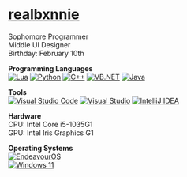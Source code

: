 # [realbxnnie](https://realbxnnie.github.io)
Sophomore Programmer\
Middle UI Designer\
Birthday: February 10th

**Programming Languages**\
[![Lua](https://img.shields.io/badge/Lua-%232C2D72.svg?logo=lua&logoColor=white)](#)
[![Python](https://img.shields.io/badge/Python-3776AB?logo=python&logoColor=fff)](#)
[![C++](https://img.shields.io/badge/-C++-blue?logo=cplusplus)](#)
[![VB.NET](https://img.shields.io/badge/VB.NET-00AAFF?logo=vbneta&logoColor=000)](#)
[![Java](https://img.shields.io/badge/Java-%23ED8B00.svg?logo=openjdk&logoColor=white)](#)


**Tools**\
[![Visual Studio Code](https://custom-icon-badges.demolab.com/badge/Visual%20Studio%20Code-0078d7.svg?logo=vsc&logoColor=white)](#)
[![Visual Studio](https://custom-icon-badges.demolab.com/badge/Visual%20Studio-5C2D91.svg?&logo=visual-studio&logoColor=white)](#)
[![IntelliJ IDEA](https://img.shields.io/badge/IntelliJIDEA-000000.svg?logo=intellij-idea&logoColor=white)](#)

**Hardware**\
CPU: Intel Core i5-1035G1\
GPU: Intel Iris Graphics G1

**Operating Systems**\
[![EndeavourOS](https://img.shields.io/badge/EndeavourOS-A020F0?logo=endeavouros&logoColor=fff)](#)\
[![Windows 11](https://custom-icon-badges.demolab.com/badge/Windows%2011-0078D6?logo=windows11&logoColor=white)](#)
